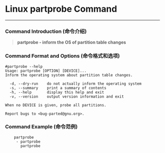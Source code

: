 # Linux partprobe Command
-------------------
### Command Introduction (命令介绍)
> **partprobe - inform the OS of partition table changes**
### Command Format and Options (命令格式和选项)
```
#partprobe --help
Usage: partprobe [OPTION] [DEVICE]...
Inform the operating system about partition table changes.

  -d, --dry-run    do not actually inform the operating system
  -s, --summary    print a summary of contents
  -h, --help       display this help and exit
  -v, --version    output version information and exit

When no DEVICE is given, probe all partitions.

Report bugs to <bug-parted@gnu.org>.
```
### Command Example (命令范例)
```
	partprobe
	 - partprobe
	   partprobe
```
